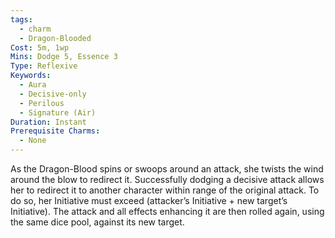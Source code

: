 ```yaml
---
tags:
  - charm
  - Dragon-Blooded
Cost: 5m, 1wp
Mins: Dodge 5, Essence 3
Type: Reflexive
Keywords:
  - Aura
  - Decisive-only
  - Perilous
  - Signature (Air)
Duration: Instant
Prerequisite Charms:
  - None
---
```

As the Dragon-Blood spins or swoops around an attack, she twists the wind around the blow to redirect it. Successfully dodging a decisive attack allows her to redirect it to another character within range of the original attack. To do so, her Initiative must exceed (attacker’s Initiative + new target’s Initiative). The attack and all effects enhancing it are then rolled again, using the same dice pool, against its new target.